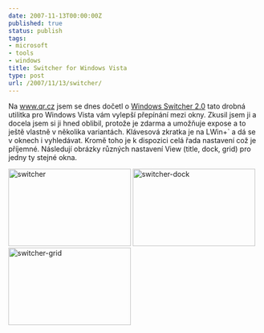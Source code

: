 ```yaml
---
date: 2007-11-13T00:00:00Z
published: true
status: publish
tags:
- microsoft
- tools
- windows
title: Switcher for Windows Vista
type: post
url: /2007/11/13/switcher/
---
```


<p>Na <a href="http://www.qr.cz">www.qr.cz</a> jsem se dnes dočetl o <a href="http://insentient.net/">Windows Switcher 2.0</a> tato drobná utilitka pro Windows Vista vám vylepší přepínání mezi okny. Zkusil jsem ji a docela jsem si ji hned oblibil, protože je zdarma a umožňuje expose a to ještě vlastně v několika variantách. Klávesová zkratka je na LWin+` a dá se v oknech i vyhledávat. Kromě toho je k dispozici celá řada nastavení což je příjemné. Následují obrázky různých nastavení View (title, dock, grid) pro jedny ty stejné okna.</p>  <p><a href="http://blog.prskavec.net/wp-content/uploads/2007/11/switcher.jpg"><img style="border-top-width: 0px;border-left-width: 0px;border-bottom-width: 0px;border-right-width: 0px" height="154" alt="switcher" src="http://blog.prskavec.net/wp-content/uploads/2007/11/switcher-thumb.jpg" width="244" border="0" /></a> <a href="http://blog.prskavec.net/wp-content/uploads/2007/11/switcher-dock.jpg"><img style="border-top-width: 0px;border-left-width: 0px;border-bottom-width: 0px;border-right-width: 0px" height="154" alt="switcher-dock" src="http://blog.prskavec.net/wp-content/uploads/2007/11/switcher-dock-thumb.jpg" width="244" border="0" /></a> <a href="http://blog.prskavec.net/wp-content/uploads/2007/11/switcher-grid.jpg"><img style="border-top-width: 0px;border-left-width: 0px;border-bottom-width: 0px;border-right-width: 0px" height="154" alt="switcher-grid" src="http://blog.prskavec.net/wp-content/uploads/2007/11/switcher-grid-thumb.jpg" width="244" border="0" /></a></p>
